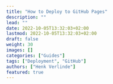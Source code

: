 ```yaml
---
title: "How to Deploy to GitHub Pages"
description: ""
lead: ""
date: 2022-10-05T13:32:03+02:00
lastmod: 2022-10-05T13:32:03+02:00
draft: false
weight: 30
images: []
categories: ["Guides"]
tags: ["Deployment", "GitHub"]
authors: ["Henk Verlinde"]
featured: true
---
```

